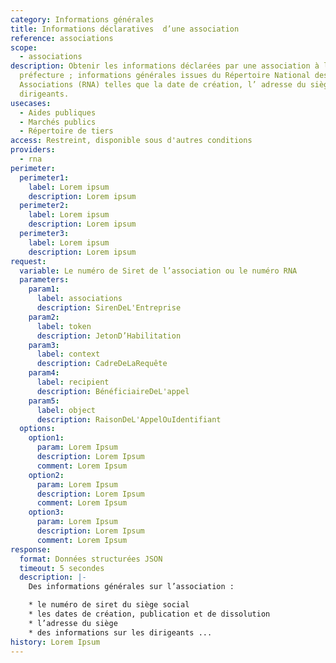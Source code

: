 ```yaml
---
category: Informations générales
title: Informations déclaratives  d’une association
reference: associations
scope:
  - associations
description: Obtenir les informations déclarées par une association à la
  préfecture ; informations générales issues du Répertoire National des
  Associations (RNA) telles que la date de création, l’ adresse du siège et les
  dirigeants.
usecases:
  - Aides publiques
  - Marchés publics
  - Répertoire de tiers
access: Restreint, disponible sous d'autres conditions
providers:
  - rna
perimeter:
  perimeter1:
    label: Lorem ipsum
    description: Lorem ipsum
  perimeter2:
    label: Lorem ipsum
    description: Lorem ipsum
  perimeter3:
    label: Lorem ipsum
    description: Lorem ipsum
request:
  variable: Le numéro de Siret de l’association ou le numéro RNA
  parameters:
    param1:
      label: associations
      description: SirenDeL'Entreprise
    param2:
      label: token
      description: JetonD’Habilitation
    param3:
      label: context
      description: CadreDeLaRequête
    param4:
      label: recipient
      description: BénéficiaireDeL'appel
    param5:
      label: object
      description: RaisonDeL'AppelOuIdentifiant
  options:
    option1:
      param: Lorem Ipsum
      description: Lorem Ipsum
      comment: Lorem Ipsum
    option2:
      param: Lorem Ipsum
      description: Lorem Ipsum
      comment: Lorem Ipsum
    option3:
      param: Lorem Ipsum
      description: Lorem Ipsum
      comment: Lorem Ipsum
response:
  format: Données structurées JSON
  timeout: 5 secondes
  description: |-
    Des informations générales sur l’association : 

    * le numéro de siret du siège social
    * les dates de création, publication et de dissolution
    * l’adresse du siège
    * des informations sur les dirigeants ...
history: Lorem Ipsum
---
```

